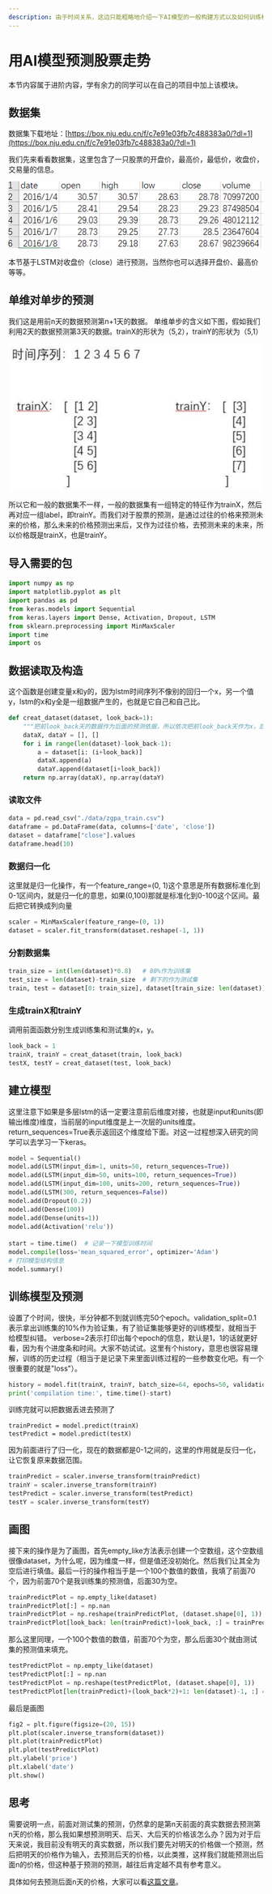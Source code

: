 ```yaml
---
description: 由于时间关系，这边只能粗略地介绍一下AI模型的一般构建方式以及如何训练模型，关于具体的模型信息，以及代码编写方面的问题，还需要大家课后自己去了解。
---
```


# 用AI模型预测股票走势

本节内容属于进阶内容，学有余力的同学可以在自己的项目中加上该模块。

## 数据集&#x20;

数据集下载地址：[https://box.nju.edu.cn/f/c7e91e03fb7c488383a0/?dl=1](https://box.nju.edu.cn/f/c7e91e03fb7c488383a0/?dl=1)

我们先来看看数据集，这里包含了一只股票的开盘价，最高价，最低价，收盘价，交易量的信息。

![](<../.gitbook/assets/image (11).png>)

本节基于LSTM对收盘价（close）进行预测，当然你也可以选择开盘价、最高价等等。

## 单维对单步的预测

我们这是用前n天的数据预测第n+1天的数据。 单维单步的含义如下图，假如我们利用2天的数据预测第3天的数据。trainX的形状为（5,2），trainY的形状为（5,1）

![](<../.gitbook/assets/image (10).png>)

所以它和一般的数据集不一样，一般的数据集有一组特定的特征作为trainX，然后再对应一组label，即trainY。而我们对于股票的预测，是通过过往的价格来预测未来的价格，那么未来的价格预测出来后，又作为过往价格，去预测未来的未来，所以价格既是trainX，也是trainY。

## 导入需要的包

```python
import numpy as np
import matplotlib.pyplot as plt
import pandas as pd
from keras.models import Sequential
from keras.layers import Dense, Activation, Dropout, LSTM
from sklearn.preprocessing import MinMaxScaler
import time
import os
```

## 数据读取及构造

这个函数是创建变量x和y的，因为lstm时间序列不像别的回归一个x，另一个值y，lstm的x和y全是一组数据产生的，也就是它自己和自己比。

```python
def creat_dataset(dataset, look_back=1):
    """把前look_back天的数据作为后面的预测依据，所以依次把前look_back天作为x，后一天作为y"""
    dataX, dataY = [], []
    for i in range(len(dataset)-look_back-1):
        a = dataset[i: (i+look_back)]
        dataX.append(a)
        dataY.append(dataset[i+look_back])
    return np.array(dataX), np.array(dataY)
```

### 读取文件

```python
data = pd.read_csv("./data/zgpa_train.csv")
dataframe = pd.DataFrame(data, columns=['date', 'close'])
dataset = dataframe["close"].values
dataframe.head(10)
```

### 数据归一化

这里就是归一化操作，有一个feature\_range=(0, 1)这个意思是所有数据标准化到0-1区间内，就是归一化的意思，如果(0,100)那就是标准化到0-100这个区间。最后把它转换成列向量

```python
scaler = MinMaxScaler(feature_range=(0, 1))
dataset = scaler.fit_transform(dataset.reshape(-1, 1))
```

### 分割数据集

```python
train_size = int(len(dataset)*0.8)   # 80%作为训练集
test_size = len(dataset)-train_size  # 剩下的作为测试集
train, test = dataset[0: train_size], dataset[train_size: len(dataset)]
```

### 生成trainX和trainY

调用前面函数分别生成训练集和测试集的x，y。

```python
look_back = 1
trainX, trainY = creat_dataset(train, look_back)
testX, testY = creat_dataset(test, look_back)
```

## 建立模型

这里注意下如果是多层lstm的话一定要注意前后维度对接，也就是input和units(即输出维度)维度，当前层的input维度是上一次层的units维度。return\_sequences=True表示返回这个维度给下面。对这一过程想深入研究的同学可以去学习一下keras。

```python
model = Sequential()
model.add(LSTM(input_dim=1, units=50, return_sequences=True))
model.add(LSTM(input_dim=50, units=100, return_sequences=True))
model.add(LSTM(input_dim=100, units=200, return_sequences=True))
model.add(LSTM(300, return_sequences=False))
model.add(Dropout(0.2))
model.add(Dense(100))
model.add(Dense(units=1))
model.add(Activation('relu'))

start = time.time()  # 记录一下模型训练时间
model.compile(loss='mean_squared_error', optimizer='Adam')
# 打印模型结构信息
model.summary()
```

## 训练模型及预测

设置了个时间，很快，半分钟都不到就训练完50个epoch。validation\_split=0.1表示拿出训练集的10%作为验证集，有了验证集能够更好的训练模型，就相当于给模型纠错。 verbose=2表示打印出每个epoch的信息，默认是1，1的话就更好看，因为有个进度条和时间。大家不妨试试。这里有个history，意思也很容易理解，训练的历史过程（相当于是记录下来里面训练过程的一些参数变化吧。有一个很重要的就是"loss"）。&#x20;

```python
history = model.fit(trainX, trainY, batch_size=64, epochs=50, validation_split=0.1, verbose=2)
print('compilation time:', time.time()-start)
```

训练完就可以把数据丢进去预测了

```
trainPredict = model.predict(trainX)
testPredict = model.predict(testX)
```

因为前面进行了归一化，现在的数据都是0-1之间的，这里的作用就是反归一化，让它恢复原来数据范围。

```python
trainPredict = scaler.inverse_transform(trainPredict)
trainY = scaler.inverse_transform(trainY)
testPredict = scaler.inverse_transform(testPredict)
testY = scaler.inverse_transform(testY)
```

## 画图

接下来的操作是为了画图，首先empty\_like方法表示创建一个空数组，这个空数组很像dataset，为什么呢，因为维度一样，但是值还没初始化。然后我们让其全为空后进行填值。最后一行的操作相当于是一个100个数值的数值，我填了前面70个，因为前面70个是我训练集的预测值，后面30为空。&#x20;

```python
trainPredictPlot = np.empty_like(dataset)
trainPredictPlot[:] = np.nan
trainPredictPlot = np.reshape(trainPredictPlot, (dataset.shape[0], 1))
trainPredictPlot[look_back: len(trainPredict)+look_back, :] = trainPredict
```

那么这里同理，一个100个数值的数值，前面70个为空，那么后面30个就由测试集的预测值来填充。

```python
testPredictPlot = np.empty_like(dataset)
testPredictPlot[:] = np.nan
testPredictPlot = np.reshape(testPredictPlot, (dataset.shape[0], 1))
testPredictPlot[len(trainPredict)+(look_back*2)+1: len(dataset)-1, :] = testPredict
```

最后是画图

```python
fig2 = plt.figure(figsize=(20, 15))
plt.plot(scaler.inverse_transform(dataset))
plt.plot(trainPredictPlot)
plt.plot(testPredictPlot)
plt.ylabel('price')
plt.xlabel('date')
plt.show()
```

## 思考

需要说明一点，前面对测试集的预测，仍然拿的是第n天前面的真实数据去预测第n天的价格，那么我如果想预测明天、后天、大后天的价格该怎么办？因为对于后天来说，我目前没有明天的真实数据，所以我们要先对明天的价格做一个预测，然后把明天的价格作为输入，去预测后天的价格，以此类推，这样我们就能预测出后面n的价格，但这种基于预测的预测，越往后肯定越不具有参考意义。

具体如何去预测后面n天的价格，大家可以看[这篇文章](https://blog.csdn.net/m0\_53306549/article/details/117195301)。
